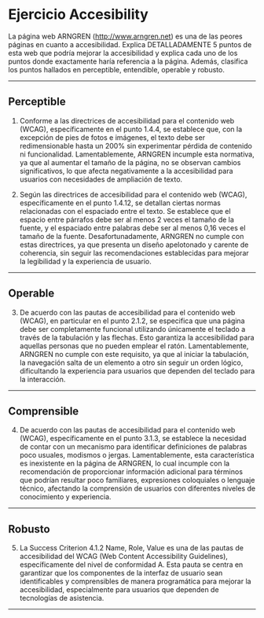 # Ejercicio Accesibility

La página web ARNGREN (http://www.arngren.net) es una de las peores páginas en cuanto a accesibilidad. Explica DETALLADAMENTE 5 puntos de esta web que podría mejorar la accesibilidad y explica cada uno de los puntos donde exactamente haría referencia a la página. Además, clasifica los puntos hallados en perceptible, entendible, operable y robusto.

---

## Perceptible

1. Conforme a las directrices de accesibilidad para el contenido web (WCAG), específicamente en el punto 1.4.4, se establece que, con la excepción de pies de fotos e imágenes, el texto debe ser redimensionable hasta un 200% sin experimentar pérdida de contenido ni funcionalidad. Lamentablemente, ARNGREN incumple esta normativa, ya que al aumentar el tamaño de la página, no se observan cambios significativos, lo que afecta negativamente a la accesibilidad para usuarios con necesidades de ampliación de texto.

2. Según las directrices de accesibilidad para el contenido web (WCAG), específicamente en el punto 1.4.12, se detallan ciertas normas relacionadas con el espaciado entre el texto. Se establece que el espacio entre párrafos debe ser al menos 2 veces el tamaño de la fuente, y el espaciado entre palabras debe ser al menos 0,16 veces el tamaño de la fuente. Desafortunadamente, ARNGREN no cumple con estas directrices, ya que presenta un diseño apelotonado y carente de coherencia, sin seguir las recomendaciones establecidas para mejorar la legibilidad y la experiencia de usuario.

---

## Operable

3. De acuerdo con las pautas de accesibilidad para el contenido web (WCAG), en particular en el punto 2.1.2, se especifica que una página debe ser completamente funcional utilizando únicamente el teclado a través de la tabulación y las flechas. Esto garantiza la accesibilidad para aquellas personas que no pueden emplear el ratón. Lamentablemente, ARNGREN no cumple con este requisito, ya que al iniciar la tabulación, la navegación salta de un elemento a otro sin seguir un orden lógico, dificultando la experiencia para usuarios que dependen del teclado para la interacción.

---

## Comprensible

4. De acuerdo con las pautas de accesibilidad para el contenido web (WCAG), específicamente en el punto 3.1.3, se establece la necesidad de contar con un mecanismo para identificar definiciones de palabras poco usuales, modismos o jergas. Lamentablemente, esta característica es inexistente en la página de ARNGREN, lo cual incumple con la recomendación de proporcionar información adicional para términos que podrían resultar poco familiares, expresiones coloquiales o lenguaje técnico, afectando la comprensión de usuarios con diferentes niveles de conocimiento y experiencia.

---

## Robusto

5. La Success Criterion 4.1.2 Name, Role, Value es una de las pautas de accesibilidad del WCAG (Web Content Accessibility Guidelines), específicamente del nivel de conformidad A. Esta pauta se centra en garantizar que los componentes de la interfaz de usuario sean identificables y comprensibles de manera programática para mejorar la accesibilidad, especialmente para usuarios que dependen de tecnologías de asistencia.

---